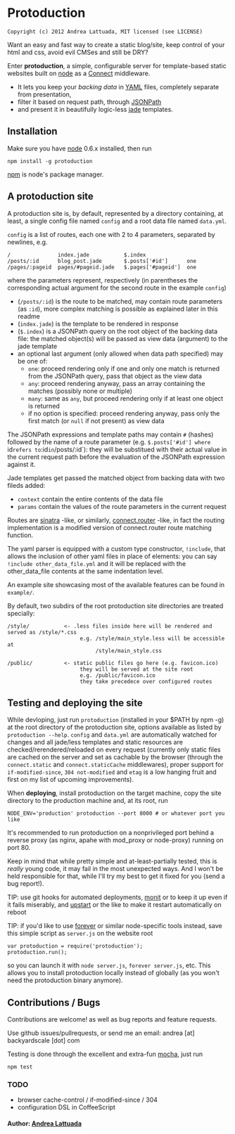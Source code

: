 # Protoduction
    Copyright (c) 2012 Andrea Lattuada, MIT licensed (see LICENSE)

Want an easy and fast way to create a static blog/site, keep control of your html and css,
avoid evil CMSes and still be DRY?

Enter **protoduction**,
a simple, configurable server for template-based static websites
built on [node](http://nodejs.org) as a [Connect](http://github.com/senchalabs/connect) middleware.

- It lets you keep your *backing data* in [YAML](http://yaml.org/) files, completely separate from presentation,
- filter it based on request path, through [JSONPath](http://goessner.net/articles/JsonPath/)
- and present it in beautifully logic-less [jade](http://jade-lang.com/) templates.

## Installation

Make sure you have [node](http://nodejs.org) 0.6.x installed, then run

    npm install -g protoduction

[npm](http://npmjs.org/) is node's package manager.

## A protoduction site

A protoduction site is, by default, represented by a directory containing,
at least, a single config file named `config` and a root data file named `data.yml`.

`config` is a list of routes, each one with 2 to 4 parameters, separated by newlines, e.g.

    /               index.jade           $.index
    /posts/:id      blog_post.jade       $.posts['#id']      one
    /pages/:pageid  pages/#pageid.jade   $.pages['#pageid']  one

where the parameters represent, respectively (in parentheses the corresponding actual argument for the second route in the example `config`) 

- (`/posts/:id`) is the route to be matched, may contain route parameters (as `:id`), more complex matching is possible as explained
later in this readme
- (`index.jade`) is the template to be rendered in response
- (`$.index`) is a JSONPath query on the root object of the backing data file: the matched object(s) will be passed as view data (argument) to the jade template
- an optional last argument (only allowed when data path specified) may be one of:
  - `one`: proceed rendering only if one and only one match is returned from the JSONPath query, pass that object as the view data
  - `any`: proceed rendering anyway, pass an array containing the matches (possibly none or multiple)
  - `many`: same as `any`, but proceed rendering only if at least one object is returned
  - if no option is specified: proceed rendering anyway, pass only the first match (or `null` if not present) as view data

The JSONPath expressions and template paths may contain `#` (hashes) followed by the name of a route parameter (e.g. `$.posts['#id'] where `id` refers to `:id` in `/posts/:id`): they will be substitued with their actual value in the current request path before the evaluation of the JSONPath expression against it.

Jade templates get passed the matched object from backing data with two fileds added:
  - `context` contain the entire contents of the data file
  - `params` contain the values of the route parameters in the current request

Routes are [sinatra](http://www.sinatrarb.com/intro#Routes) -like, or similarly, [connect.router](http://senchalabs.github.com/connect/middleware-router.html) -like, in fact the routing implementation is a modified version of connect.router route matching function.

The yaml parser is equipped with a custom type constructor, `!include`, that allows the inclusion of other yaml files in place of elements: you can say `!include other_data_file.yml` and it will be replaced with the other_data_file contents at the same indentation level.

An example site showcasing most of the available features can be found in `example/`.

By default, two subdirs of the root protoduction site directories are treated
specially:

    /style/           <- .less files inside here will be rendered and served as /style/*.css
                           e.g. /style/main_style.less will be accessible at
                                /style/main_style.css

    /public/          <- static public files go here (e.g. favicon.ico)
                           they will be served at the site root
                           e.g. /public/favicon.ico
                           they take precedece over configured routes

## Testing and deploying the site

While devloping, just run `protoduction` (installed in your $PATH by npm -g) at the root directory of the protoduction site,
options available as listed by `protoduction --help`.
`config` and `data.yml` are automatically watched for changes and all jade/less templates and static resources are
checked/rerendered/reloaded on every request (currently only static files are cached on the server and set as cachable by
the browser (through the `connect.static` and `connect.staticCache` middlewares), proper support for `if-modified-since`,
`304 not-modified` and `etag` is a low hanging fruit and first on my list of upcoming improvements).

When **deploying**, install protoduction on the target machine, copy the site directory to the production machine and, at its root, run

    NODE_ENV='production' protoduction --port 8000 # or whatever port you like

It's recommended to run protoduction on a nonprivileged port behind a reverse proxy (as nginx, apahe with mod_proxy or node-proxy) running on port 80.

Keep in mind that while pretty simple and at-least-partially tested, this is *really* young code, it may fail in the most unexpected ways. And I won't be held responsible for that, while I'll try my best to get it fixed for you (send a bug report!).

TIP: use git hooks for automated deployments, [monit](http://mmonit.com/monit/) or to keep it up even if it fails miserably, and [upstart](http://upstart.ubuntu.com/) or the like to make it restart automatically on reboot

TIP: if you'd like to use [forever](https://github.com/nodejitsu/forever) or similar node-specific tools instead, save this simple script as `server.js` on the website root

    var protoduction = require('protoduction');
    protoduction.run();

so you can launch it with `node server.js`, `forever server.js`, etc.
This allows you to install protoduction locally instead of globally (as you won't need the protoduction binary anymore).

## Contributions / Bugs

Contributions are welcome! as well as bug reports and feature requests. 

Use github issues/pullrequests, or send me an email: andrea [at] backyardscale [dot] com

Testing is done through the excellent and extra-fun [mocha](http://visionmedia.github.com/mocha/), just run

    npm test

### TODO

- browser cache-control / if-modified-since / 304
- configuration DSL in CoffeeScript

#### Author: [Andrea Lattuada](http://utaal.github.com)
